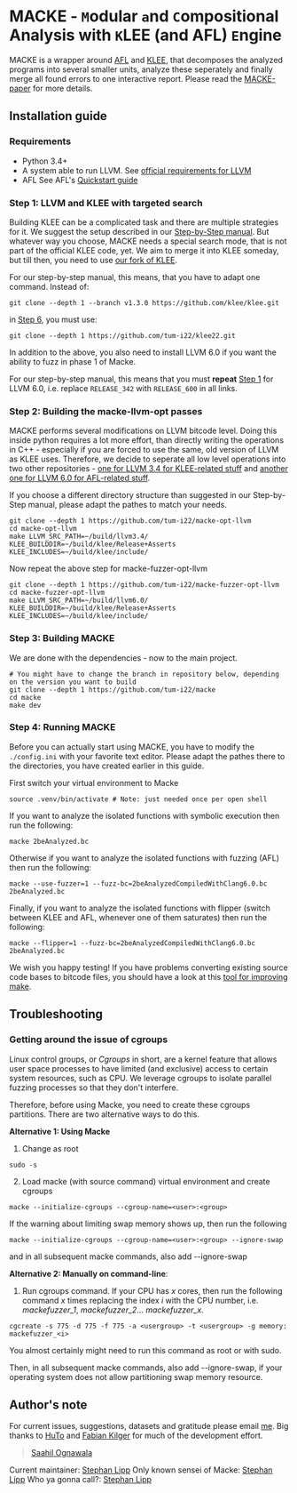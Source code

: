 # MACKE - `M`odular `a`nd `C`ompositional Analysis with `K`LEE (and AFL) `E`ngine

MACKE is a wrapper around [AFL](http://lcamtuf.coredump.cx/afl/) and [KLEE](https://klee.github.io/), that decomposes the analyzed programs into several smaller units, analyze these seperately and finally merge all found errors to one interactive report. Please read the [MACKE-paper](https://www.researchgate.net/publication/305641321_MACKE_-_Compositional_Analysis_of_Low-Level_Vulnerabilities_with_Symbolic_Execution) for more details.

## Installation guide

### Requirements
* Python 3.4+
* A system able to run LLVM. See [official requirements for LLVM](http://www.llvm.org/docs/GettingStarted.html#requirements)
* AFL See AFL's [Quickstart guide](http://lcamtuf.coredump.cx/afl/QuickStartGuide.txt)

### Step 1: LLVM and KLEE with targeted search
Building KLEE can be a complicated task and there are multiple strategies for it. We suggest the setup described in our [Step-by-Step manual](https://github.com/hutoTUM/install-klee). But whatever way you choose, MACKE needs a special search mode, that is not part of the official KLEE code, yet. We aim to merge it into KLEE someday, but till then, you need to use [our fork of KLEE](https://github.com/tum-i22/klee22).

For our step-by-step manual, this means, that you have to adapt one command. Instead of:
```
git clone --depth 1 --branch v1.3.0 https://github.com/klee/klee.git
```
in [Step 6](https://github.com/hutoTUM/install-klee#step-6-klee), you must use:
```
git clone --depth 1 https://github.com/tum-i22/klee22.git
```

In addition to the above, you also need to install LLVM 6.0 if you want the ability to fuzz in phase 1 of Macke. 

For our step-by-step manual, this means that you must **repeat** [Step 1](https://github.com/tum-i22/klee-install#step-1-llvm) for LLVM 6.0, i.e. replace ``RELEASE_342`` with ``RELEASE_600`` in all links. 

### Step 2: Building the macke-llvm-opt passes
MACKE performs several modifications on LLVM bitcode level. Doing this inside python requires a lot more effort, than directly writing the operations in C++ - especially if you are forced to use the same, old version of LLVM as KLEE uses. Therefore, we decide to seperate all low level operations into two other repositories - [one for LLVM 3.4 for KLEE-related stuff](https://github.com/hutoTUM/macke-opt-llvm) and [another one for LLVM 6.0 for AFL-related stuff](https://github.com/tum-i22/macke-fuzzer-opt-llvm). 

If you choose a different directory structure than suggested in our Step-by-Step manual, please adapt the pathes to match your needs.

```
git clone --depth 1 https://github.com/tum-i22/macke-opt-llvm 
cd macke-opt-llvm
make LLVM_SRC_PATH=~/build/llvm3.4/ KLEE_BUILDDIR=~/build/klee/Release+Asserts KLEE_INCLUDES=~/build/klee/include/
```

Now repeat the above step for macke-fuzzer-opt-llvm 
```
git clone --depth 1 https://github.com/tum-i22/macke-fuzzer-opt-llvm 
cd macke-fuzzer-opt-llvm
make LLVM_SRC_PATH=~/build/llvm6.0/ KLEE_BUILDDIR=~/build/klee/Release+Asserts KLEE_INCLUDES=~/build/klee/include/
```

### Step 3: Building MACKE
We are done with the dependencies - now to the main project.
```
# You might have to change the branch in repository below, depending on the version you want to build
git clone --depth 1 https://github.com/tum-i22/macke
cd macke
make dev
```

### Step 4: Running MACKE
Before you can actually start using MACKE, you have to modify the `./config.ini` with your favorite text editor. Please adapt the pathes there to the directories, you have created earlier in this guide. 

First switch your virtual environment to Macke

```
source .venv/bin/activate # Note: just needed once per open shell
```

If you want to analyze the isolated functions with symbolic execution then run the following:
```
macke 2beAnalyzed.bc
```

Otherwise if you want to analyze the isolated functions with fuzzing (AFL) then run the following:
```
macke --use-fuzzer=1 --fuzz-bc=2beAnalyzedCompiledWithClang6.0.bc 2beAnalyzed.bc
```

Finally, if you want to analyze the isolated functions with flipper (switch between KLEE and AFL, whenever one of them saturates) then run the following:
```
macke --flipper=1 --fuzz-bc=2beAnalyzedCompiledWithClang6.0.bc 2beAnalyzed.bc
```

We wish you happy testing! If you have problems converting existing source code bases to bitcode files, you should have a look at this [tool for improving make](https://github.com/tum-i22/MakeAdditions).

## Troubleshooting

### Getting around the issue of cgroups
Linux control groups, or *Cgroups* in short, are a kernel feature that allows user space processes to have limited (and exclusive) access to certain system resources, such as CPU. We leverage cgroups to isolate parallel fuzzing processes so that they don't interfere. 

Therefore, before using Macke, you need to create these cgroups partitions. There are two alternative ways to do this. 

__Alternative 1: Using Macke__

1. Change as root 
```
sudo -s
```

2. Load macke (with source command) virtual environment and create cgroups
```
macke --initialize-cgroups --cgroup-name=<user>:<group>
```

If the warning about limiting swap memory shows up, then run the following
```
macke --initialize-cgroups --cgroup-name=<user>:<group> --ignore-swap
```
and in all subsequent macke commands, also add --ignore-swap

__Alternative 2: Manually on command-line__:

1. Run cgroups command. 
If your CPU has *x* cores, then run the following command *x* times replacing the index *i* with the CPU number, i.e. *mackefuzzer_1*, *mackefuzzer_2*... *mackefuzzer_x*. 

```
cgcreate -s 775 -d 775 -f 775 -a <usergroup> -t <usergroup> -g memory: mackefuzzer_<i>
```

You almost certainly might need to run this command as root or with sudo. 

Then, in all subsequent macke commands, also add --ignore-swap, if your operating system does not allow partitioning swap memory resource. 

## Author's note
For current issues, suggestions, datasets and gratitude please email [me](mailto:saahil.ognawala@tum.de). 
Big thanks to [HuTo](t.hutzelmann@tum.de) and [Fabian Kilger](fabian.kilger@tum.de) for much of the development effort. 

> [Saahil Ognawala](https://www22.in.tum.de/en/ognawala/)

Current maintainer: [Stephan Lipp](https://www.in.tum.de/i04/lipp/)
Only known sensei of Macke: [Stephan Lipp](https://www.in.tum.de/i04/lipp/)
Who ya gonna call?: [Stephan Lipp](mailto:stephan.lipp@tum.de)

